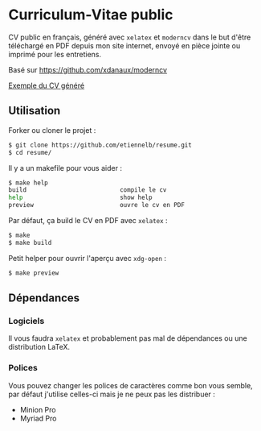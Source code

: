 # Curriculum-Vitae public

CV public en français, généré avec `xelatex` et `moderncv` dans le but d'être téléchargé en PDF depuis mon site internet, envoyé en pièce jointe ou imprimé pour les entretiens.

Basé sur https://github.com/xdanaux/moderncv

[Exemple du CV généré](https://github.com/etiennelb/resume/blob/master/etiennelb-cv.pdf)

## Utilisation

Forker ou cloner le projet :
```bash
$ git clone https://github.com/etiennelb/resume.git
$ cd resume/
```

Il y a un makefile pour vous aider :

```bash
$ make help
build                          compile le cv
help                           show help
preview                        ouvre le cv en PDF
```
Par défaut, ça build le CV en PDF avec `xelatex` :

```bash
$ make 
$ make build
```

Petit helper pour ouvrir l'aperçu avec `xdg-open` :
```bash
$ make preview
```

## Dépendances

### Logiciels
Il vous faudra `xelatex` et probablement pas mal de dépendances ou une distribution LaTeX.

### Polices
Vous pouvez changer les polices de caractères comme bon vous semble, par défaut j'utilise celles-ci mais je ne peux pas les distribuer :
- Minion Pro
- Myriad Pro
